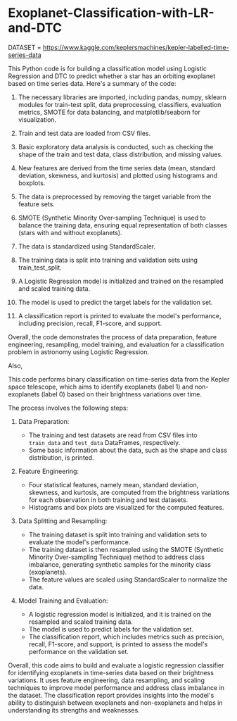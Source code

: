 # Exoplanet-Classification-with-LR-and-DTC
DATASET = https://www.kaggle.com/keplersmachines/kepler-labelled-time-series-data


This Python code is for building a classification model using Logistic Regression and DTC to predict whether a star has an orbiting exoplanet based on time series data. Here's a summary of the code:

1. The necessary libraries are imported, including pandas, numpy, sklearn modules for train-test split, data preprocessing, classifiers, evaluation metrics, SMOTE for data balancing, and matplotlib/seaborn for visualization.

2. Train and test data are loaded from CSV files.

3. Basic exploratory data analysis is conducted, such as checking the shape of the train and test data, class distribution, and missing values.

4. New features are derived from the time series data (mean, standard deviation, skewness, and kurtosis) and plotted using histograms and boxplots.

5. The data is preprocessed by removing the target variable from the feature sets.

6. SMOTE (Synthetic Minority Over-sampling Technique) is used to balance the training data, ensuring equal representation of both classes (stars with and without exoplanets).

7. The data is standardized using StandardScaler.

8. The training data is split into training and validation sets using train_test_split.

9. A Logistic Regression model is initialized and trained on the resampled and scaled training data.

10. The model is used to predict the target labels for the validation set.

11. A classification report is printed to evaluate the model's performance, including precision, recall, F1-score, and support.

Overall, the code demonstrates the process of data preparation, feature engineering, resampling, model training, and evaluation for a classification problem in astronomy using Logistic Regression.




Also, 

This code performs binary classification on time-series data from the Kepler space telescope, which aims to identify exoplanets (label 1) and non-exoplanets (label 0) based on their brightness variations over time.

The process involves the following steps:

1. Data Preparation:
   - The training and test datasets are read from CSV files into `train_data` and `test_data` DataFrames, respectively.
   - Some basic information about the data, such as the shape and class distribution, is printed.

2. Feature Engineering:
   - Four statistical features, namely mean, standard deviation, skewness, and kurtosis, are computed from the brightness variations for each observation in both training and test datasets.
   - Histograms and box plots are visualized for the computed features.

3. Data Splitting and Resampling:
   - The training dataset is split into training and validation sets to evaluate the model's performance.
   - The training dataset is then resampled using the SMOTE (Synthetic Minority Over-sampling Technique) method to address class imbalance, generating synthetic samples for the minority class (exoplanets).
   - The feature values are scaled using StandardScaler to normalize the data.

4. Model Training and Evaluation:
   - A logistic regression model is initialized, and it is trained on the resampled and scaled training data.
   - The model is used to predict labels for the validation set.
   - The classification report, which includes metrics such as precision, recall, F1-score, and support, is printed to assess the model's performance on the validation set.

Overall, this code aims to build and evaluate a logistic regression classifier for identifying exoplanets in time-series data based on their brightness variations. It uses feature engineering, data resampling, and scaling techniques to improve model performance and address class imbalance in the dataset. The classification report provides insights into the model's ability to distinguish between exoplanets and non-exoplanets and helps in understanding its strengths and weaknesses.
